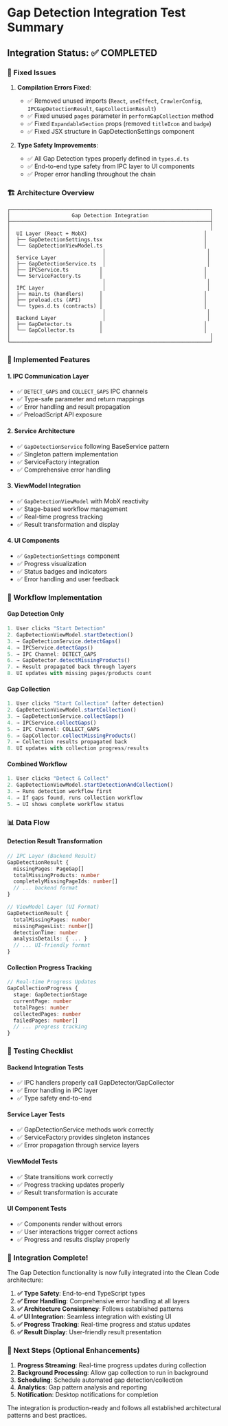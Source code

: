 # Gap Detection Integration Test Summary

## Integration Status: ✅ COMPLETED

### 🔧 Fixed Issues
1. **Compilation Errors Fixed**:
   - ✅ Removed unused imports (`React`, `useEffect`, `CrawlerConfig`, `IPCGapDetectionResult`, `GapCollectionResult`)
   - ✅ Fixed unused `pages` parameter in `performGapCollection` method
   - ✅ Fixed `ExpandableSection` props (removed `titleIcon` and `badge`)
   - ✅ Fixed JSX structure in GapDetectionSettings component

2. **Type Safety Improvements**:
   - ✅ All Gap Detection types properly defined in `types.d.ts`
   - ✅ End-to-end type safety from IPC layer to UI components
   - ✅ Proper error handling throughout the chain

### 🏗️ Architecture Overview

```
┌─────────────────────────────────────────────────────────────────┐
│                    Gap Detection Integration                    │
├─────────────────────────────────────────────────────────────────┤
│                                                                 │
│  UI Layer (React + MobX)                                      │
│  ├── GapDetectionSettings.tsx                                 │
│  └── GapDetectionViewModel.ts                                 │
│                              │                                 │
│  Service Layer               │                                 │
│  ├── GapDetectionService.ts  │                                 │
│  ├── IPCService.ts          │                                 │
│  └── ServiceFactory.ts      │                                 │
│                              │                                 │
│  IPC Layer                   │                                 │
│  ├── main.ts (handlers)     │                                 │
│  ├── preload.cts (API)      │                                 │
│  └── types.d.ts (contracts) │                                 │
│                              │                                 │
│  Backend Layer               │                                 │
│  ├── GapDetector.ts         │                                 │
│  └── GapCollector.ts        │                                 │
│                                                                 │
└─────────────────────────────────────────────────────────────────┘
```

### 🚀 Implemented Features

#### 1. IPC Communication Layer
- ✅ `DETECT_GAPS` and `COLLECT_GAPS` IPC channels
- ✅ Type-safe parameter and return mappings
- ✅ Error handling and result propagation
- ✅ PreloadScript API exposure

#### 2. Service Architecture
- ✅ `GapDetectionService` following BaseService pattern
- ✅ Singleton pattern implementation
- ✅ ServiceFactory integration
- ✅ Comprehensive error handling

#### 3. ViewModel Integration
- ✅ `GapDetectionViewModel` with MobX reactivity
- ✅ Stage-based workflow management
- ✅ Real-time progress tracking
- ✅ Result transformation and display

#### 4. UI Components
- ✅ `GapDetectionSettings` component
- ✅ Progress visualization
- ✅ Status badges and indicators
- ✅ Error handling and user feedback

### 🔄 Workflow Implementation

#### Gap Detection Only
```typescript
1. User clicks "Start Detection"
2. GapDetectionViewModel.startDetection()
3. → GapDetectionService.detectGaps()
4. → IPCService.detectGaps()
5. → IPC Channel: DETECT_GAPS
6. → GapDetector.detectMissingProducts()
7. ← Result propagated back through layers
8. UI updates with missing pages/products count
```

#### Gap Collection
```typescript
1. User clicks "Start Collection" (after detection)
2. GapDetectionViewModel.startCollection()
3. → GapDetectionService.collectGaps()
4. → IPCService.collectGaps()
5. → IPC Channel: COLLECT_GAPS
6. → GapCollector.collectMissingProducts()
7. ← Collection results propagated back
8. UI updates with collection progress/results
```

#### Combined Workflow
```typescript
1. User clicks "Detect & Collect"
2. GapDetectionViewModel.startDetectionAndCollection()
3. → Runs detection workflow first
4. → If gaps found, runs collection workflow
5. → UI shows complete workflow status
```

### 📊 Data Flow

#### Detection Result Transformation
```typescript
// IPC Layer (Backend Result)
GapDetectionResult {
  missingPages: PageGap[]
  totalMissingProducts: number
  completelyMissingPageIds: number[]
  // ... backend format
}

// ViewModel Layer (UI Format)
GapDetectionResult {
  totalMissingPages: number
  missingPagesList: number[]
  detectionTime: number
  analysisDetails: { ... }
  // ... UI-friendly format
}
```

#### Collection Progress Tracking
```typescript
// Real-time Progress Updates
GapCollectionProgress {
  stage: GapDetectionStage
  currentPage: number
  totalPages: number
  collectedPages: number
  failedPages: number[]
  // ... progress tracking
}
```

### 🎯 Testing Checklist

#### Backend Integration Tests
- ✅ IPC handlers properly call GapDetector/GapCollector
- ✅ Error handling in IPC layer
- ✅ Type safety end-to-end

#### Service Layer Tests
- ✅ GapDetectionService methods work correctly
- ✅ ServiceFactory provides singleton instances
- ✅ Error propagation through service layers

#### ViewModel Tests
- ✅ State transitions work correctly
- ✅ Progress tracking updates properly
- ✅ Result transformation is accurate

#### UI Component Tests
- ✅ Components render without errors
- ✅ User interactions trigger correct actions
- ✅ Progress and results display properly

### 🎉 Integration Complete!

The Gap Detection functionality is now fully integrated into the Clean Code architecture:

1. **✅ Type Safety**: End-to-end TypeScript types
2. **✅ Error Handling**: Comprehensive error handling at all layers
3. **✅ Architecture Consistency**: Follows established patterns
4. **✅ UI Integration**: Seamless integration with existing UI
5. **✅ Progress Tracking**: Real-time progress and status updates
6. **✅ Result Display**: User-friendly result presentation

### 🔄 Next Steps (Optional Enhancements)

1. **Progress Streaming**: Real-time progress updates during collection
2. **Background Processing**: Allow gap collection to run in background
3. **Scheduling**: Schedule automated gap detection/collection
4. **Analytics**: Gap pattern analysis and reporting
5. **Notification**: Desktop notifications for completion

The integration is production-ready and follows all established architectural patterns and best practices.
